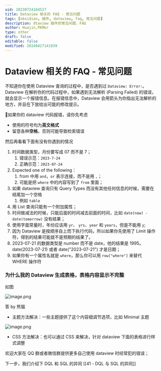 ```yaml
---
uid: 20230724104527
title: Dataview 相关的 FAQ - 常见问题
tags: [obsidian, 插件, dataview, faq, 常见问题]
description: dtaview 插件的常见问题，FAQ
author: Huajin,PKMer
type: other
draft: false
editable: false
modified: 20240427141939
---
```


# Dataview 相关的 FAQ - 常见问题

不知道你在使用 Dataview 查询的过程中，是否遇到过 `Dataview: Error:`。Dataview 在解析你的代码过程中，如果遇到无法解析 (Parsing Failed) 的错误，就会显示一个报错信息。在报错信息中，Dataview 会用箭头为你指出无法解析的地方，并且在下放给出可能的修改提示。

🔺如果你的 dataview 代码报错，请你先考虑

* 使用的符号均为**英文格式**
* 留意各种**空格**，否则可能导致检索错误

然后再看看下面有没有你遇到的情况

1. 时间数据类型，月份要写成 07 而不是 7；
	1. 错误示范：`2023-7-24`
	2. 正确示范：`2023-07-24`
2. Expected one of the following：
	1. from 中用 `and`，`or` 表示连接，而不是用 `,`；
	2. 可能是把 `where` 中的内容写到了 `from` 里面；
3. 如果 dataview 查询只有 Query Types 而没有其他任何信息的时候，需要在结尾加一个空格
	1. 例如 `table `
4. 用 List 查询只能有一个附加属性；
5. 时间做减法的时候，只能后面的时间减去前面的时间，比如 `date(now) - date(tomorrow)` 没有结果；
6. 使用字面常量时，年份应该用 `yr`、 `yrs`、`year` 和 `years`，但是不能用 `y`;
7. 因为 Dataview 是按顺序自上而下执行代码，所以如果你先使用了 Limit 操作符，得到的结果可能就不是预期的结果了。
8. 2023-07-21 的数据类型是 number 而不是 date，他的结果是 1995。date(2023-07-21) 或者 date("2023-07-21") 才是日期；
9. 如果你有一个属性名就是 `where`，那么你可以用 `row["where"]` 来替代 WHERE 操作符

### 为什么我的 Dataview 生成表格，表格内容显示不完整

如图

![image.png](https://cdn.pkmer.cn/images/20231013144602.png!pkmer)

答 by 熊猫

- 主题方法解决：一些主题提供了这个内容细调节选项，比如 Minimal 主题

![image.png](https://cdn.pkmer.cn/images/20231013144645.png!pkmer)

- CSS 方法解决：也可以通过 CSS 来解决，针对 dataview 下面的表格进行样式调整

欢迎大家在 QQ 群或者微信群提供更多自己使用 dataview 时经常犯的错误；

下一步，我们介绍下 DQL 和 SQL 的异同 [[41 - DQL 与 SQL 的异同]]